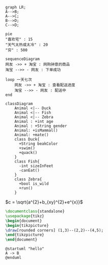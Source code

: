 ```mermaid
graph LR;
A-->B;
A-->C;
B-->D;
C-->D;
```
```mermaid
pie  
"喜欢宅" : 15
"天气太热或太冷" : 20
"穷" : 500
```

```mermaid
sequenceDiagram
网友 ->> + 淘宝 : 网购钟意的商品
淘宝 -->> - 网友 : 下单成功

loop 一天七次
    网友 ->> + 淘宝 : 查看配送进度
    淘宝 -->> - 网友 : 配送中
end
```

```mermaid
classDiagram
    Animal <|-- Duck
    Animal <|-- Fish
    Animal <|-- Zebra
    Animal : +int age
    Animal : +String gender
    Animal: +isMammal()
    Animal: +mate()
    class Duck{
      +String beakColor
      +swim()
      +quack()
    }
    class Fish{
      -int sizeInFeet
      -canEat()
    }
    class Zebra{
      +bool is_wild
      +run()
    }
```

$c = \sqrt{a^{2}+b_{xy}^{2}+e^{x}}$

```latex {cmd=true hide}
\documentclass{standalone}
\usepackage{tikz}
\begin{document}
\begin{tikzpicture}
\draw[rounded corners] (1,3)--(2,2)--(4,5);
\end{tikzpicture}
\end{document}
```

```puml
@startuml "hello"
A -> B
@enduml
```